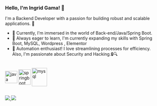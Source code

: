 ### Hello, I'm Ingrid Gama! 👋

I'm a Backend Developer with a passion for building robust and scalable applications. 🚀

- 🔭 Currently, I'm immersed in the world of Back-end/Java/Spring Boot.
- 🌱 Always eager to learn, I'm currently expanding my skills with Spring Boot, MySQL, Wordpress , Elementor 
- 🤖 Automation enthusiast! I love streamlining processes for efficiency. Also, I'm passionate about Security and Hacking.🔒🔍


<div style="display: inline_block"><br>
  
   <img align="center" alt="java" height="40" width="40" src="https://cdn.jsdelivr.net/gh/devicons/devicon/icons/java/java-original.svg" />   
   <img align="center" alt="springboot" height="50" width="40" src="https://cdn.jsdelivr.net/gh/devicons/devicon/icons/spring/spring-original-wordmark.svg"/>
   
          
      
   <img align="center" alt="mysql" height="60" width="50" src="https://cdn.jsdelivr.net/gh/devicons/devicon/icons/mysql/mysql-plain-wordmark.svg" /> 
   
          
          
   
  
           
                          
</div>
  
  ##
  
  <div> 
  

<a href="mailto:ingridgamaa96@gmail.com" target="_blank">
  <img src="https://img.shields.io/badge/-Gmail-%23333?style=for-the-badge&logo=gmail&logoColor=white" target="_blank"
</a>
<a href="https://www.linkedin.com/in/ingridsgama/" target="_blank">
  <img src="https://img.shields.io/badge/-LinkedIn-%230077B5?style=for-the-badge&logo=linkedin&logoColor=white" target="_blank">
</a> 
             
</div>
